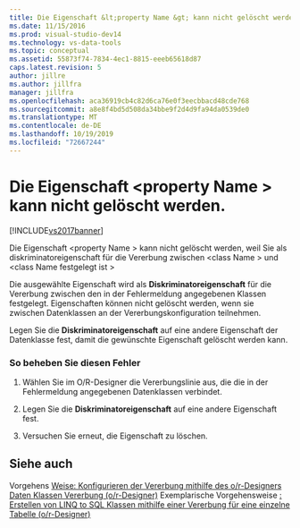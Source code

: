 ```yaml
---
title: Die Eigenschaft &lt;property Name &gt; kann nicht gelöscht werden | Microsoft-Dokumentation
ms.date: 11/15/2016
ms.prod: visual-studio-dev14
ms.technology: vs-data-tools
ms.topic: conceptual
ms.assetid: 55873f74-7834-4ec1-8815-eeeb65618d87
caps.latest.revision: 5
author: jillre
ms.author: jillfra
manager: jillfra
ms.openlocfilehash: aca36919cb4c82d6ca76e0f3eecbbacd48cde768
ms.sourcegitcommit: a8e8f4bd5d508da34bbe9f2d4d9fa94da0539de0
ms.translationtype: MT
ms.contentlocale: de-DE
ms.lasthandoff: 10/19/2019
ms.locfileid: "72667244"
---
```

# <a name="the-property-ltproperty-namegt-cannot-be-deleted"></a>Die Eigenschaft &lt;property Name &gt; kann nicht gelöscht werden.
[!INCLUDE[vs2017banner](../includes/vs2017banner.md)]

Die Eigenschaft \<property Name > kann nicht gelöscht werden, weil Sie als diskriminatoreigenschaft für die Vererbung zwischen \<class Name > und \<class Name festgelegt ist >

 Die ausgewählte Eigenschaft wird als **Diskriminatoreigenschaft** für die Vererbung zwischen den in der Fehlermeldung angegebenen Klassen festgelegt. Eigenschaften können nicht gelöscht werden, wenn sie zwischen Datenklassen an der Vererbungskonfiguration teilnehmen.

 Legen Sie die **Diskriminatoreigenschaft** auf eine andere Eigenschaft der Datenklasse fest, damit die gewünschte Eigenschaft gelöscht werden kann.

### <a name="to-correct-this-error"></a>So beheben Sie diesen Fehler

1. Wählen Sie im O/R-Designer die Vererbungslinie aus, die die in der Fehlermeldung angegebenen Datenklassen verbindet.

2. Legen Sie die **Diskriminatoreigenschaft** auf eine andere Eigenschaft fest.

3. Versuchen Sie erneut, die Eigenschaft zu löschen.

## <a name="see-also"></a>Siehe auch
 Vorgehens [Weise: Konfigurieren der Vererbung mithilfe des o/r-Designers](../data-tools/how-to-configure-inheritance-by-using-the-o-r-designer.md) [Daten Klassen Vererbung (o/r-Designer)](../data-tools/data-class-inheritance-o-r-designer.md) Exemplarische Vorgehensweise [: Erstellen von LINQ to SQL Klassen mithilfe einer Vererbung für eine einzelne Tabelle (o/r-Designer)](../data-tools/walkthrough-creating-linq-to-sql-classes-by-using-single-table-inheritance-o-r-designer.md)
